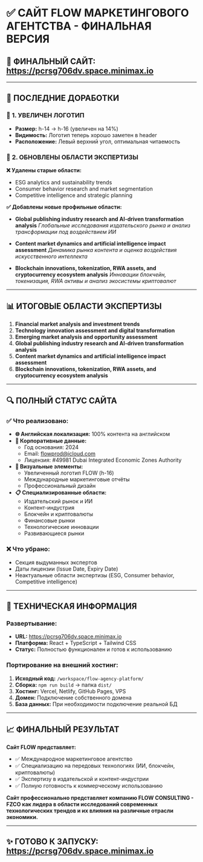 # ✅ САЙТ FLOW МАРКЕТИНГОВОГО АГЕНТСТВА - ФИНАЛЬНАЯ ВЕРСИЯ

## 🌟 **ФИНАЛЬНЫЙ САЙТ:** https://pcrsg706dv.space.minimax.io

---

## 🎯 **ПОСЛЕДНИЕ ДОРАБОТКИ**

### 📐 **1. УВЕЛИЧЕН ЛОГОТИП**
- **Размер:** h-14 → h-16 (увеличен на 14%)
- **Видимость:** Логотип теперь хорошо заметен в header
- **Расположение:** Левый верхний угол, оптимальная читаемость

### 🔧 **2. ОБНОВЛЕНЫ ОБЛАСТИ ЭКСПЕРТИЗЫ**

**❌ Удалены старые области:**
- ESG analytics and sustainability trends
- Consumer behavior research and market segmentation  
- Competitive intelligence and strategic planning

**✅ Добавлены новые профильные области:**
- **Global publishing industry research and AI-driven transformation analysis**
  *Глобальные исследования издательского рынка и анализ трансформации под воздействием ИИ*

- **Content market dynamics and artificial intelligence impact assessment**
  *Динамика рынка контента и оценка воздействия искусственного интеллекта*

- **Blockchain innovations, tokenization, RWA assets, and cryptocurrency ecosystem analysis**
  *Инновации блокчейн, токенизация, RWA активы и анализ экосистемы криптовалют*

---

## 📊 **ИТОГОВЫЕ ОБЛАСТИ ЭКСПЕРТИЗЫ**

1. **Financial market analysis and investment trends**
2. **Technology innovation assessment and digital transformation**
3. **Emerging market analysis and opportunity assessment**
4. **Global publishing industry research and AI-driven transformation analysis**
5. **Content market dynamics and artificial intelligence impact assessment**
6. **Blockchain innovations, tokenization, RWA assets, and cryptocurrency ecosystem analysis**

---

## 🔍 **ПОЛНЫЙ СТАТУС САЙТА**

### ✅ **Что реализовано:**
- **🌐 Английская локализация:** 100% контента на английском
- **🏢 Корпоративные данные:** 
  - Год основания: 2024
  - Email: flowprod@icloud.com
  - Лицензия: #49981 Dubai Integrated Economic Zones Authority
- **🎨 Визуальные элементы:**
  - Увеличенный логотип FLOW (h-16)
  - Международные маркетинговые отчёты
  - Профессиональный дизайн
- **📋 Специализированные области:**
  - Издательский рынок и ИИ
  - Контент-индустрия
  - Блокчейн и криптовалюты
  - Финансовые рынки
  - Технологические инновации
  - Развивающиеся рынки

### ❌ **Что убрано:**
- Секция выдуманных экспертов
- Даты лицензии (Issue Date, Expiry Date)
- Неактуальные области экспертизы (ESG, Consumer behavior, Competitive intelligence)

---

## 🚀 **ТЕХНИЧЕСКАЯ ИНФОРМАЦИЯ**

### **Развертывание:**
- **URL:** https://pcrsg706dv.space.minimax.io
- **Платформа:** React + TypeScript + Tailwind CSS
- **Статус:** Полностью функционален и готов к использованию

### **Портирование на внешний хостинг:**
1. **Исходный код:** `/workspace/flow-agency-platform/`
2. **Сборка:** `npm run build` → папка `dist/`
3. **Хостинг:** Vercel, Netlify, GitHub Pages, VPS
4. **Домен:** Подключение собственного домена
5. **База данных:** При необходимости подключение реальной БД

---

## 📈 **ФИНАЛЬНЫЙ РЕЗУЛЬТАТ**

**Сайт FLOW представляет:**
- ✅ Международное маркетинговое агентство
- ✅ Специализацию на передовых технологиях (ИИ, блокчейн, криптовалюты)
- ✅ Экспертизу в издательской и контент-индустрии
- ✅ Полную готовность к коммерческому использованию

**Сайт профессионально представляет компанию FLOW CONSULTING - FZCO как лидера в области исследований современных технологических трендов и их влияния на различные отрасли экономики.**

---

## ✨ **ГОТОВО К ЗАПУСКУ:** https://pcrsg706dv.space.minimax.io
